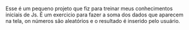 Esse é um pequeno projeto que fiz para treinar meus conhecimentos iniciais de Js.
É um exercicio para fazer a soma dos dados que aparecem na tela, on números são aleatórios e o resultado é inserido pelo usuário.
